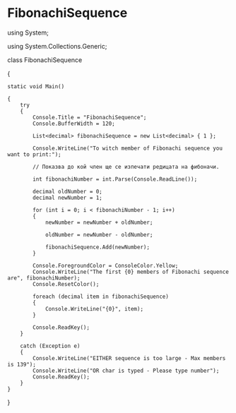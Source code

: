 FibonachiSequence
=================
using System;

using System.Collections.Generic;

class FibonachiSequence

{

    static void Main()

    {
        try
        {
            Console.Title = "FibonachiSequence";
            Console.BufferWidth = 120;

            List<decimal> fibonachiSequence = new List<decimal> { 1 };

            Console.WriteLine("To witch member of Fibonachi sequence you want to print:");
            
            // Показва до кой член ще се изпечати редицата на фибоначи.

            int fibonachiNumber = int.Parse(Console.ReadLine()); 

            decimal oldNumber = 0;
            decimal newNumber = 1;

            for (int i = 0; i < fibonachiNumber - 1; i++)
            {
                newNumber = newNumber + oldNumber;

                oldNumber = newNumber - oldNumber;

                fibonachiSequence.Add(newNumber);
            }

            Console.ForegroundColor = ConsoleColor.Yellow;
            Console.WriteLine("The first {0} members of Fibonachi sequence are", fibonachiNumber);
            Console.ResetColor();

            foreach (decimal item in fibonachiSequence)
            {
                Console.WriteLine("{0}", item);
            }

            Console.ReadKey();
        }

        catch (Exception e)
        {
            Console.WriteLine("EITHER sequence is too large - Max members is 139");
            Console.WriteLine("OR char is typed - Please type number");
            Console.ReadKey();
        }
    }
}
